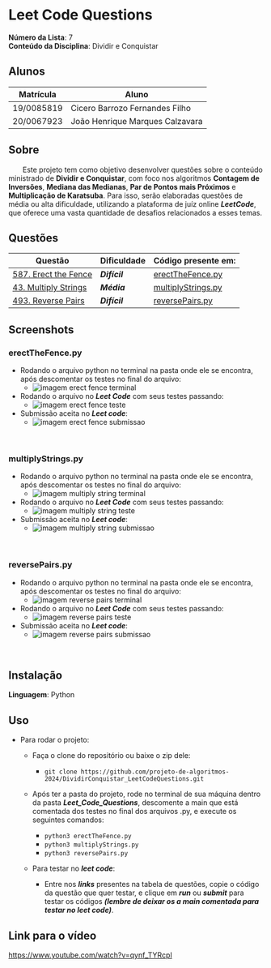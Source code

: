 <!-- **!! Atenção: Renomeie o seu repositório para (Tema)_(NomeDoProjeto). !!** 

Temas:
 - Grafos1
 - Grafos2
 - PD
 - D&C
 - Greed
 - Final 
 
 **!! *Não coloque os nomes dos alunos no título do repositório*. Exemplo de título correto: Grafos2_Labirinto-do-Minotauro !!**
 
 (Apague essa seção) -->

# Leet Code Questions

**Número da Lista**: 7<br>
**Conteúdo da Disciplina**: Dividir e Conquistar<br>

## Alunos
|Matrícula | Aluno |
| -- | -- |
| 19/0085819  |  Cicero Barrozo Fernandes Filho |
| 20/0067923  |  João Henrique Marques Calzavara |

## Sobre 
&emsp;&emsp;Este projeto tem como objetivo desenvolver questões sobre o conteúdo ministrado de **Dividir e Conquistar**, com foco nos algoritmos **Contagem de Inversões**, **Mediana das Medianas**, **Par de Pontos mais Próximos** e **Multiplicação de Karatsuba**. Para isso, serão elaboradas questões de média ou alta dificuldade, utilizando a plataforma de juíz online ***LeetCode***, que oferece uma vasta quantidade de desafios relacionados a esses temas.

## Questões

|Questão | Dificuldade | Código presente em:|
| -- | -- | -- |
| [587. Erect the Fence](https://leetcode.com/problems/erect-the-fence/description/)  |  ***Difícil*** | [erectTheFence.py](codigos/erectTheFence.py) |
| [43. Multiply Strings](https://leetcode.com/problems/multiply-strings/description/)  |  ***Média*** | [multiplyStrings.py](codigos/multiplyStrings.py) |
| [493. Reverse Pairs](https://leetcode.com/problems/reverse-pairs/description/)  |  ***Difícil*** | [reversePairs.py](codigos/reversePairs.py) |

## Screenshots
<!-- Adicione 3 ou mais screenshots do projeto em funcionamento. -->
### erectTheFence.py
- Rodando o arquivo python no terminal na pasta onde ele se encontra, após descomentar os testes no final do arquivo:
    - ![imagem erect fence terminal](assets/erectTheFanceTerminal.png)
- Rodando o arquivo no ***Leet Code*** com seus testes passando:
    - ![imagem erect fence teste](assets/erectTheFanceTests.png)
- Submissão aceita no ***Leet code***:
    - ![imagem erect fence submissao](assets/erectTheFanceSubmit.png)
<br>

### multiplyStrings.py
- Rodando o arquivo python no terminal na pasta onde ele se encontra, após descomentar os testes no final do arquivo:
    - ![imagem multiply string terminal](assets/multiplyStringsTerminal.png)
- Rodando o arquivo no ***Leet Code*** com seus testes passando:
    - ![imagem multiply string teste](assets/multiplyStringsTests.png)
- Submissão aceita no ***Leet code***:
    - ![imagem multiply string submissao](assets/multiplyStringsSubmit.png)
<br>

### reversePairs.py
- Rodando o arquivo python no terminal na pasta onde ele se encontra, após descomentar os testes no final do arquivo:
    - ![imagem reverse pairs terminal](assets/reversePairsTerminal.png)
- Rodando o arquivo no ***Leet Code*** com seus testes passando:
    - ![imagem reverse pairs teste](assets/reversePairsTests.png)
- Submissão aceita no ***Leet code***:
    - ![imagem reverse pairs submissao](assets/reversePairsSubmit.png)
<br>


## Instalação
**Linguagem**: Python<br>
<!-- **Framework**: (caso exista)<br>
Descreva os pré-requisitos para rodar o seu projeto e os comandos necessários. -->

## Uso 
<!-- Explique como usar seu projeto caso haja algum passo a passo após o comando de execução. -->
- Para rodar o projeto:
    - Faça o clone do repositório ou baixe o zip dele:
        - ```git clone https://github.com/projeto-de-algoritmos-2024/DividirConquistar_LeetCodeQuestions.git ```
    - Após ter a pasta do projeto, rode no terminal de sua máquina dentro da pasta ***Leet_Code_Questions***,  descomente a main que está comentada dos testes no final dos arquivos .py, e execute os seguintes comandos:
        - ```python3 erectTheFence.py ```<br>
        - ```python3 multiplyStrings.py ```<br>
        - ```python3 reversePairs.py ```<br>

    - Para testar no ***leet code***:
        - Entre nos ***links*** presentes na tabela de questões, copie o código da questão que quer testar, e clique em ***run*** ou ***submit*** para testar os códigos ***(lembre de deixar os a main comentada para testar no leet code)***.

## Link para o vídeo 

<!-- Adicionar link para o vídeo -->
https://www.youtube.com/watch?v=qynf_TYRcpI